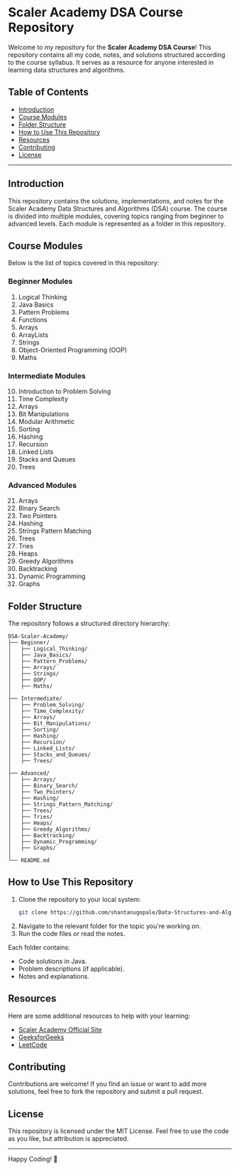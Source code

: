 # Scaler Academy DSA Course Repository

Welcome to my repository for the **Scaler Academy DSA Course**! This repository contains all my code, notes, and solutions structured according to the course syllabus. It serves as a resource for anyone interested in learning data structures and algorithms.

## Table of Contents

- [Introduction](#introduction)
- [Course Modules](#course-modules)
- [Folder Structure](#folder-structure)
- [How to Use This Repository](#how-to-use-this-repository)
- [Resources](#resources)
- [Contributing](#contributing)
- [License](#license)

---

## Introduction

This repository contains the solutions, implementations, and notes for the Scaler Academy Data Structures and Algorithms (DSA) course. The course is divided into multiple modules, covering topics ranging from beginner to advanced levels. Each module is represented as a folder in this repository.

## Course Modules

Below is the list of topics covered in this repository:

### Beginner Modules

1. Logical Thinking
2. Java Basics
3. Pattern Problems
4. Functions
5. Arrays
6. ArrayLists
7. Strings
8. Object-Oriented Programming (OOP)
9. Maths

### Intermediate Modules

10. Introduction to Problem Solving
11. Time Complexity
12. Arrays
13. Bit Manipulations
14. Modular Arithmetic
15. Sorting
16. Hashing
17. Recursion
18. Linked Lists
19. Stacks and Queues
20. Trees

### Advanced Modules

21. Arrays
22. Binary Search
23. Two Pointers
24. Hashing
25. Strings Pattern Matching
26. Trees
27. Tries
28. Heaps
29. Greedy Algorithms
30. Backtracking
31. Dynamic Programming
32. Graphs

## Folder Structure

The repository follows a structured directory hierarchy:

```
DSA-Scaler-Academy/
├── Beginner/
│   ├── Logical_Thinking/
│   ├── Java_Basics/
│   ├── Pattern_Problems/
│   ├── Arrays/
│   ├── Strings/
│   ├── OOP/
│   ├── Maths/
│
├── Intermediate/
│   ├── Problem_Solving/
│   ├── Time_Complexity/
│   ├── Arrays/
│   ├── Bit_Manipulations/
│   ├── Sorting/
│   ├── Hashing/
│   ├── Recursion/
│   ├── Linked_Lists/
│   ├── Stacks_and_Queues/
│   ├── Trees/
│
├── Advanced/
│   ├── Arrays/
│   ├── Binary_Search/
│   ├── Two_Pointers/
│   ├── Hashing/
│   ├── Strings_Pattern_Matching/
│   ├── Trees/
│   ├── Tries/
│   ├── Heaps/
│   ├── Greedy_Algorithms/
│   ├── Backtracking/
│   ├── Dynamic_Programming/
│   ├── Graphs/
│
└── README.md
```

## How to Use This Repository

1. Clone the repository to your local system:
   ```bash
   git clone https://github.com/shantanugopale/Data-Structures-and-Algorithms.git
   ```
2. Navigate to the relevant folder for the topic you're working on.
3. Run the code files or read the notes.

Each folder contains:

- Code solutions in Java.
- Problem descriptions (if applicable).
- Notes and explanations.

## Resources

Here are some additional resources to help with your learning:

- [Scaler Academy Official Site](https://www.scaler.com/academy/)
- [GeeksforGeeks](https://www.geeksforgeeks.org/)
- [LeetCode](https://leetcode.com/)

## Contributing

Contributions are welcome! If you find an issue or want to add more solutions, feel free to fork the repository and submit a pull request.

## License

This repository is licensed under the MIT License. Feel free to use the code as you like, but attribution is appreciated.

---

Happy Coding! 🚀
